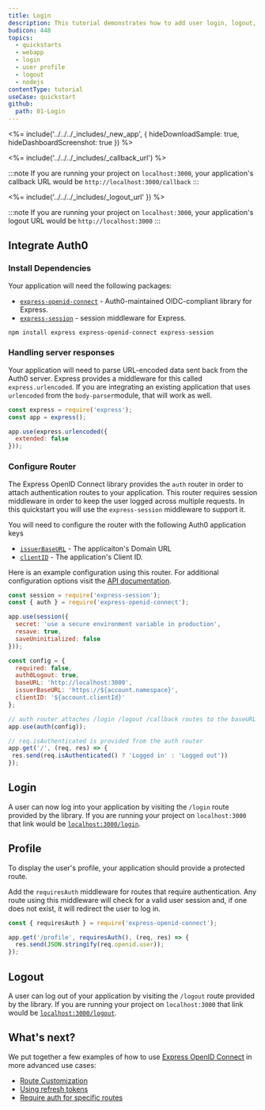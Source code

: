 ```yaml
---
title: Login
description: This tutorial demonstrates how to add user login, logout, and profile to a Node.js Express application.
budicon: 448
topics:
  - quickstarts
  - webapp
  - login
  - user profile
  - logout
  - nodejs
contentType: tutorial
useCase: quickstart
github:
  path: 01-Login
---
```


<%= include('../../../_includes/_new_app', { hideDownloadSample: true, hideDashboardScreenshot: true }) %>

<%= include('../../../_includes/_callback_url') %>

:::note
If you are running your project on `localhost:3000`, your application's callback URL would be `http://localhost:3000/callback`
:::

<%= include('../../../_includes/_logout_url' }) %>

:::note
If you are running your project on `localhost:3000`, your application's logout URL would be `http://localhost:3000`
:::

## Integrate Auth0
### Install Dependencies
Your application will need the following packages:

- [`express-openid-connect`](https://github.com/auth0/express-openid-connect) - Auth0-maintained OIDC-compliant library for Express.
- [`express-session`](https://github.com/auth0/express-session) - session middleware for Express.

```sh
npm install express express-openid-connect express-session
```

### Handling server responses
Your application will need to parse URL-encoded data sent back from the Auth0 server.  Express provides a middleware for this called `express.urlencoded`. If you are integrating an existing application that uses `urlencoded` from the `body-parser`module, that will work as well.

```js
const express = require('express');
const app = express();

app.use(express.urlencoded({
  extended: false
}));
```

### Configure Router
The Express OpenID Connect library provides the `auth` router in order to attach authentication routes to your application.  This router requires session middleware in order to keep the user logged across multiple requests.  In this quickstart you will use the `express-session` middleware to support it.

You will need to configure the router with the following Auth0 application keys
- [`issuerBaseURL`](${manage_url}/#/applications/${account.clientId}/settings)  - The applicaiton's Domain URL
- [`clientID`](${manage_url}/#/applications/${account.clientId}/settings) - The application's Client ID.

Here is an example configuration using this router. For additional configuration options visit the [API documentation](https://github.com/auth0/express-openid-connect/blob/master/API.md).

```js
const session = require('express-session');
const { auth } = require('express-openid-connect');

app.use(session({
  secret: 'use a secure environment variable in production',
  resave: true,
  saveUninitialized: false
}));

const config = {
  required: false,
  auth0Logout: true,
  baseURL: 'http://localhost:3000',
  issuerBaseURL: 'https://${account.namespace}',
  clientID: '${account.clientId}'
};

// auth router attaches /login /logout /callback routes to the baseURL
app.use(auth(config));

// req.isAuthenticated is provided from the auth router
app.get('/', (req, res) => {
 res.send(req.isAuthenticated() ? 'Logged in' : 'Logged out'))
});
```

## Login
A user can now log into your application by visiting the `/login` route provided by the library. If you are running your project on `localhost:3000` that link would be [`localhost:3000/login`](http://localhost:3000/login).

## Profile
To display the user's profile, your application should provide a protected route.

Add the `requiresAuth` middleware for routes that require authentication.  Any route using this middleware will check for a valid user session and, if one does not exist, it will redirect the user to log in.

```js
const { requiresAuth } = require('express-openid-connect');

app.get('/profile', requiresAuth(), (req, res) => {
  res.send(JSON.stringify(req.openid.user));
});
```

## Logout
A user can log out of your application by visiting the `/logout` route provided by the library. If you are running your project on `localhost:3000` that link would be [`localhost:3000/logout`](http://localhost:3000/logout).

## What's next?
We put together a few examples of how to use [Express OpenID Connect](https://github.com/auth0/express-openid-connect) in more advanced use cases:
* [Route Customization](https://github.com/auth0/express-openid-connect/blob/master/EXAMPLES.md#2-route-customization)
* [Using refresh tokens](https://github.com/auth0/express-openid-connect/blob/master/EXAMPLES.md#4-using-refresh-tokens)
* [Require auth for specific routes](https://github.com/auth0/express-openid-connect/blob/master/EXAMPLES.md#3-require-auth-for-specific-routes)
